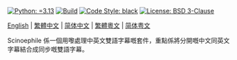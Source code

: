 [![Python: =3.13](https://img.shields.io/badge/python-3.13-green.svg)](https://docs.python.org/3/whatsnew/3.13.html)
[![Build](https://github.com/KarlTDebiec/Scinoephile/actions/workflows/build.yml/badge.svg)](https://github.com/KarlTDebiec/Scinoephile/actions/workflows/build.yml)
[![Code Style: black](https://img.shields.io/badge/code%20style-black-000000.svg)](https://github.com/psf/black)
[![License: BSD 3-Clause](https://img.shields.io/badge/license-BSD%203--Clause-blue.svg)](https://opensource.org/licenses/BSD-3-Clause)

[English](README.md) | [繁體中文](docs/README.zh-hant.md) | [简体中文](docs/README.zh-hans.md) | [繁體粵文](docs/README.yue-hant.md) | [简体粤文](docs/README.yue-hans.md)

Scinoephile 係一個用嚟處理中英文雙語字幕嘅套件，重點係將分開嘅中文同英文字幕結合成同步嘅雙語字幕。
